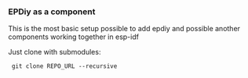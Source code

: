 ### EPDiy as a component

This is the most basic setup possible to add epdiy and possible another components working together in esp-idf

Just clone with submodules:

     git clone REPO_URL --recursive